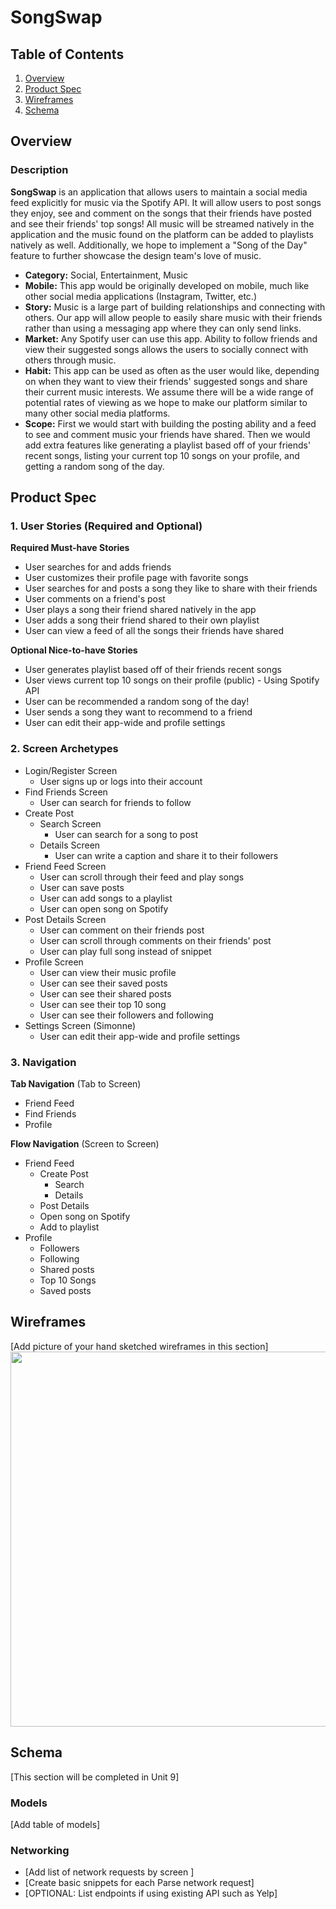 # SongSwap

## Table of Contents
1. [Overview](#Overview)
1. [Product Spec](#Product-Spec)
1. [Wireframes](#Wireframes)
2. [Schema](#Schema)

## Overview
### Description
**SongSwap** is an application that allows users to maintain a social media feed explicitly for music via the Spotify API. It will allow users to post songs they enjoy, see and comment on the songs that their friends have posted and see their friends' top songs! All music will be streamed natively in the application and the music found on the platform can be added to playlists natively as well. Additionally, we hope to implement a "Song of the Day" feature to further showcase the design team's love of music. 

- **Category:** Social, Entertainment, Music
- **Mobile:** This app would be originally developed on mobile, much like other social media applications (Instagram, Twitter, etc.)
- **Story:** Music is a large part of building relationships and connecting with others. Our app will allow people to easily share music with their friends rather than using a messaging app where they can only send links. 
- **Market:** Any Spotify user can use this app. Ability to follow friends and view their suggested songs allows the users to socially connect with others through music.
- **Habit:** This app can be used as often as the user would like, depending on when they want to view their friends' suggested songs and share their current music interests. We assume there will be a wide range of potential rates of viewing as we hope to make our platform similar to many other social media platforms. 
- **Scope:** First we would start with building the posting ability and a feed to see and comment music your friends have shared. Then we would add extra features like generating a playlist based off of your friends' recent songs, listing your current top 10 songs on your profile, and getting a random song of the day.

## Product Spec

### 1. User Stories (Required and Optional)

**Required Must-have Stories**

* User searches for and adds friends
* User customizes their profile page with favorite songs
* User searches for and posts a song they like to share with their friends
* User comments on a friend's post
* User plays a song their friend shared natively in the app
* User adds a song their friend shared to their own playlist
* User can view a feed of all the songs their friends have shared

**Optional Nice-to-have Stories**

* User generates playlist based off of their friends recent songs
* User views current top 10 songs on their profile (public) - Using Spotify API
* User can be recommended a random song of the day!
* User sends a song they want to recommend to a friend
* User can edit their app-wide and profile settings

### 2. Screen Archetypes

* Login/Register Screen
    * User signs up or logs into their account
* Find Friends Screen
    * User can search for friends to follow
* Create Post
    * Search Screen
        * User can search for a song to post
    * Details Screen
        * User can write a caption and share it to their followers
* Friend Feed Screen
    * User can scroll through their feed and play songs
    * User can save posts
    * User can add songs to a playlist
    * User can open song on Spotify
* Post Details Screen
    * User can comment on their friends post
    * User can scroll through comments on their friends' post
    * User can play full song instead of snippet
* Profile Screen
    * User can view their music profile
    * User can see their saved posts
    * User can see their shared posts
    * User can see their top 10 song
    * User can see their followers and following
* Settings Screen (Simonne)
    * User can edit their app-wide and profile settings

### 3. Navigation

**Tab Navigation** (Tab to Screen)

* Friend Feed
* Find Friends
* Profile

**Flow Navigation** (Screen to Screen)

* Friend Feed
    * Create Post
        * Search
        * Details
    * Post Details
    * Open song on Spotify
    * Add to playlist
* Profile
    * Followers
    * Following
    * Shared posts
    * Top 10 Songs
    * Saved posts

## Wireframes
[Add picture of your hand sketched wireframes in this section]
<img src="YOUR_WIREFRAME_IMAGE_URL" width=600>

## Schema 
[This section will be completed in Unit 9]
### Models
[Add table of models]
### Networking
- [Add list of network requests by screen ]
- [Create basic snippets for each Parse network request]
- [OPTIONAL: List endpoints if using existing API such as Yelp]
